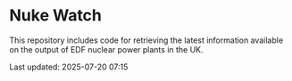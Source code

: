 # Nuke Watch

This repository includes code for retrieving the latest information available on the output of EDF nuclear power plants in the UK.

Last updated: 2025-07-20 07:15